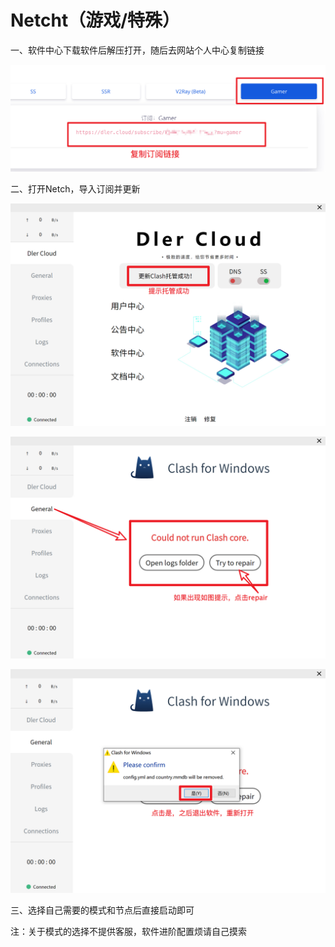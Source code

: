# Netcht（游戏/特殊）

一、软件中心下载软件后解压打开，随后去网站个人中心复制链接

![](../../.gitbook/assets/1%20%283%29.jpg)

二、打开Netch，导入订阅并更新

![](../../.gitbook/assets/2.jpg)

![](../../.gitbook/assets/3%20%282%29.jpg)

![](../../.gitbook/assets/4%20%281%29.jpg)

三、选择自己需要的模式和节点后直接启动即可

注：关于模式的选择不提供客服，软件进阶配置烦请自己摸索



